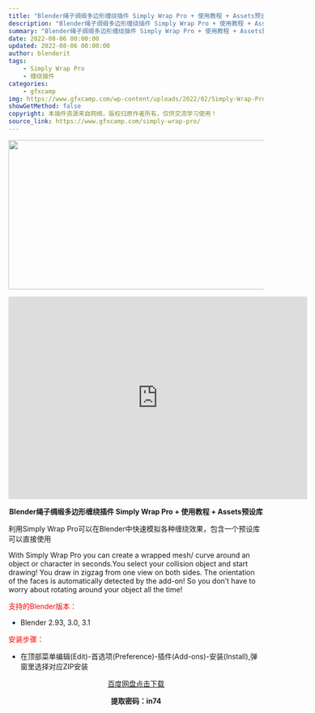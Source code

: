 ```yaml
---
title: "Blender绳子绸缎多边形缠绕插件 Simply Wrap Pro + 使用教程 + Assets预设库"
description: "Blender绳子绸缎多边形缠绕插件 Simply Wrap Pro + 使用教程 + Assets预设库 利用Simply Wrap Pro可以在Blender中快速模拟各种缠绕效果，包含一个预设库..."
summary: "Blender绳子绸缎多边形缠绕插件 Simply Wrap Pro + 使用教程 + Assets预设库 利用Simply Wrap Pro可以在Blender中快速模拟各种缠绕效果，包含一个预设库..."
date: 2022-08-06 00:00:00
updated: 2022-08-06 00:00:00
author: blenderit
tags: 
    - Simply Wrap Pro
    - 缠绕插件
categories:
    - gfxcamp
img: https://www.gfxcamp.com/wp-content/uploads/2022/02/Simply-Wrap-Pro.jpg
showGetMethod: false
copyright: 本插件资源来自网络，版权归原作者所有，仅供交流学习使用！
source_link: https://www.gfxcamp.com/simply-wrap-pro/
---
```

<div><p><img decoding="async" class="aligncenter size-full wp-image-101948" src="https://www.gfxcamp.com/wp-content/uploads/2022/02/Simply-Wrap-Pro.jpg" data-src="https://www.gfxcamp.com/wp-content/uploads/2022/02/Simply-Wrap-Pro.jpg" alt="" width="590" height="295" data-srcset="https://www.gfxcamp.com/wp-content/uploads/2022/02/Simply-Wrap-Pro.jpg 590w, https://www.gfxcamp.com/wp-content/uploads/2022/02/Simply-Wrap-Pro-150x75.jpg 150w" data-sizes="(max-width: 590px) 100vw, 590px"></p><p style="text-align: center;"><iframe loading="lazy" src="https://player.youku.com/embed/XNTgzOTg0MjI3Mg==" width="590" height="400" frameborder="0" allowfullscreen="allowfullscreen" data-mce-fragment="1"></iframe></p><p style="text-align: center;"><strong>Blender绳子绸缎多边形缠绕插件 Simply Wrap Pro + 使用教程 + Assets预设库</strong></p><p>利用Simply Wrap Pro可以在Blender中快速模拟各种缠绕效果，包含一个预设库可以直接使用</p><p>With Simply Wrap Pro you can create a wrapped mesh/ curve around an object or character in seconds.You select your collision object and start drawing! You draw in zigzag from one view on both sides. The orientation of the faces is automatically detected by the add-on! So you don’t have to worry about rotating around your object all the time!</p><p style="text-align: left;"><span style="color: #ff0000;">支持的Blender版本：</span></p><ul>
<li style="text-align: left;">Blender 2.93, 3.0, 3.1</li>
</ul><p style="text-align: left;"><span style="color: #ff0000;">安装步骤：</span></p><ul>
<li>在顶部菜单编辑(Edit)-首选项(Preference)-插件(Add-ons)-安装(Install),弹窗里选择对应ZIP安装</li>
</ul><p style="text-align: center;"><a class="maxbutton-3 maxbutton maxbutton-baidu" target="_blank" rel="noopener" href="https://pan.baidu.com/s/1SKj3vKYSOAA7LKGx0F_0cg?pwd=in74"><span class="mb-text">百度网盘点击下载</span></a></p><p style="text-align: center;"><strong>提取密码：in74</strong></p></div>